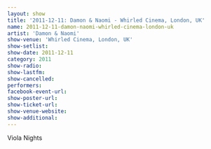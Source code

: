 ```yaml
---
layout: show
title: '2011-12-11: Damon & Naomi - Whirled Cinema, London, UK'
name: 2011-12-11-damon-naomi-whirled-cinema-london-uk
artist: 'Damon & Naomi'
show-venue: 'Whirled Cinema, London, UK'
show-setlist: 
show-date: 2011-12-11
category: 2011
show-radio: 
show-lastfm: 
show-cancelled: 
performers: 
facebook-event-url: 
show-poster-url: 
show-ticket-url: 
show-venue-website: 
show-additional: 
---
```


Viola Nights